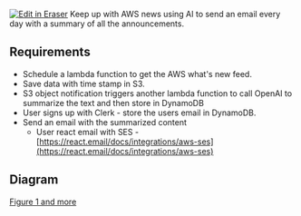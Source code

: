 [![Edit in Eraser](https://firebasestorage.googleapis.com/v0/b/second-petal-295822.appspot.com/o/images%2Fgithub%2FOpen%20in%20Eraser.svg?alt=media&token=968381c8-a7e7-472a-8ed6-4a6626da5501)](https://app.eraser.io/workspace/eQgSQLKSsCbQvsnZrZlR)
Keep up with AWS news using AI to send an email every day with a summary of all the announcements.

## Requirements
- Schedule a lambda function to get the AWS what's new feed.
- Save data with time stamp in S3.
- S3 object notification triggers another lambda function to call OpenAI to summarize the text and then store in DynamoDB
- User signs up with Clerk - store the users email in DynamoDB.
- Send an email with the summarized content 
    - User react email with SES - [﻿https://react.email/docs/integrations/aws-ses](https://react.email/docs/integrations/aws-ses) 
## Diagram
[﻿Figure 1 and more](https://app.eraser.io/workspace/eQgSQLKSsCbQvsnZrZlR?elements=QzKAkojeS-rZacLkI9yGBA) 

 




<!--- Eraser file: https://app.eraser.io/workspace/eQgSQLKSsCbQvsnZrZlR --->